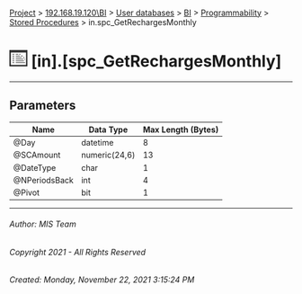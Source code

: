 #### 

[Project](../../../../../index.md) > [192.168.19.120\\BI](../../../../index.md) > [User databases](../../../index.md) > [BI](../../index.md) > [Programmability](../index.md) > [Stored Procedures](Stored_Procedures.md) > in.spc_GetRechargesMonthly

# ![Stored Procedures](../../../../../Images/StoredProcedure32.png) [in].[spc_GetRechargesMonthly]

---

## <a name="#parameters"></a>Parameters

| Name | Data Type | Max Length (Bytes) |
|---|---|---|
| @Day | datetime | 8 |
| @SCAmount | numeric(24,6) | 13 |
| @DateType | char | 1 |
| @NPeriodsBack | int | 4 |
| @Pivot | bit | 1 |


---

###### Author:  MIS Team

###### Copyright 2021 - All Rights Reserved

###### Created: Monday, November 22, 2021 3:15:24 PM

